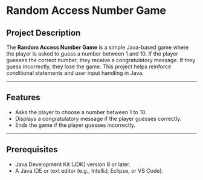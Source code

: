 # Random Access Number Game

## Project Description

The **Random Access Number Game** is a simple Java-based game where the player is asked to guess a number between 1 and 10. If the player guesses the correct number, they receive a congratulatory message. If they guess incorrectly, they lose the game. This project helps reinforce conditional statements and user input handling in Java.

---

## Features

- Asks the player to choose a number between 1 to 10.
- Displays a congratulatory message if the player guesses correctly.
- Ends the game if the player guesses incorrectly.

---

## Prerequisites

- Java Development Kit (JDK) version 8 or later.
- A Java IDE or text editor (e.g., IntelliJ, Eclipse, or VS Code).

